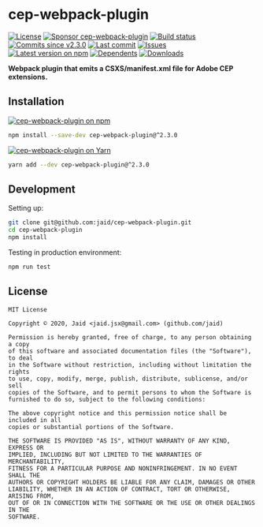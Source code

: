 # cep-webpack-plugin


<a href="https://raw.githubusercontent.com/jaid/cep-webpack-plugin/master/license.txt"><img src="https://img.shields.io/github/license/jaid/cep-webpack-plugin?style=flat-square" alt="License"/></a> <a href="https://github.com/sponsors/jaid"><img src="https://img.shields.io/badge/<3-Sponsor-FF45F1?style=flat-square" alt="Sponsor cep-webpack-plugin"/></a>
<a href="https://actions-badge.atrox.dev/jaid/cep-webpack-plugin/goto"><img src="https://img.shields.io/endpoint.svg?style=flat-square&url=https%3A%2F%2Factions-badge.atrox.dev%2Fjaid%2Fcep-webpack-plugin%2Fbadge" alt="Build status"/></a> <a href="https://github.com/jaid/cep-webpack-plugin/commits"><img src="https://img.shields.io/github/commits-since/jaid/cep-webpack-plugin/v2.3.0?style=flat-square&logo=github" alt="Commits since v2.3.0"/></a> <a href="https://github.com/jaid/cep-webpack-plugin/commits"><img src="https://img.shields.io/github/last-commit/jaid/cep-webpack-plugin?style=flat-square&logo=github" alt="Last commit"/></a> <a href="https://github.com/jaid/cep-webpack-plugin/issues"><img src="https://img.shields.io/github/issues/jaid/cep-webpack-plugin?style=flat-square&logo=github" alt="Issues"/></a>  
<a href="https://npmjs.com/package/cep-webpack-plugin"><img src="https://img.shields.io/npm/v/cep-webpack-plugin?style=flat-square&logo=npm&label=latest%20version" alt="Latest version on npm"/></a> <a href="https://github.com/jaid/cep-webpack-plugin/network/dependents"><img src="https://img.shields.io/librariesio/dependents/npm/cep-webpack-plugin?style=flat-square&logo=npm" alt="Dependents"/></a> <a href="https://npmjs.com/package/cep-webpack-plugin"><img src="https://img.shields.io/npm/dm/cep-webpack-plugin?style=flat-square&logo=npm" alt="Downloads"/></a>

**Webpack plugin that emits a CSXS/manifest.xml file for Adobe CEP extensions.**















## Installation
<a href="https://npmjs.com/package/cep-webpack-plugin"><img src="https://img.shields.io/badge/npm-cep--webpack--plugin-C23039?style=flat-square&logo=npm" alt="cep-webpack-plugin on npm"/></a>
```bash
npm install --save-dev cep-webpack-plugin@^2.3.0
```
<a href="https://yarnpkg.com/package/cep-webpack-plugin"><img src="https://img.shields.io/badge/Yarn-cep--webpack--plugin-2F8CB7?style=flat-square&logo=yarn&logoColor=white" alt="cep-webpack-plugin on Yarn"/></a>
```bash
yarn add --dev cep-webpack-plugin@^2.3.0
```







## Development



Setting up:
```bash
git clone git@github.com:jaid/cep-webpack-plugin.git
cd cep-webpack-plugin
npm install
```
Testing in production environment:
```bash
npm run test
```


## License
```text
MIT License

Copyright © 2020, Jaid <jaid.jsx@gmail.com> (github.com/jaid)

Permission is hereby granted, free of charge, to any person obtaining a copy
of this software and associated documentation files (the "Software"), to deal
in the Software without restriction, including without limitation the rights
to use, copy, modify, merge, publish, distribute, sublicense, and/or sell
copies of the Software, and to permit persons to whom the Software is
furnished to do so, subject to the following conditions:

The above copyright notice and this permission notice shall be included in all
copies or substantial portions of the Software.

THE SOFTWARE IS PROVIDED "AS IS", WITHOUT WARRANTY OF ANY KIND, EXPRESS OR
IMPLIED, INCLUDING BUT NOT LIMITED TO THE WARRANTIES OF MERCHANTABILITY,
FITNESS FOR A PARTICULAR PURPOSE AND NONINFRINGEMENT. IN NO EVENT SHALL THE
AUTHORS OR COPYRIGHT HOLDERS BE LIABLE FOR ANY CLAIM, DAMAGES OR OTHER
LIABILITY, WHETHER IN AN ACTION OF CONTRACT, TORT OR OTHERWISE, ARISING FROM,
OUT OF OR IN CONNECTION WITH THE SOFTWARE OR THE USE OR OTHER DEALINGS IN THE
SOFTWARE.
```
